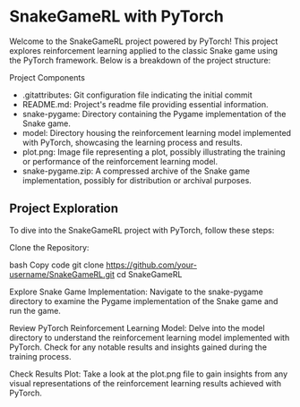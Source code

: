 # SnakeGameRL with PyTorch




Welcome to the SnakeGameRL project powered by PyTorch! 
This project explores reinforcement learning applied to the classic Snake game using the PyTorch framework. Below is a breakdown of the project structure:

Project Components

- .gitattributes: Git configuration file indicating the initial commit
- README.md: Project's readme file providing essential information.
- snake-pygame: Directory containing the Pygame implementation of the Snake game.
- model: Directory housing the reinforcement learning model implemented with PyTorch, showcasing the learning process and results.
- plot.png: Image file representing a plot, possibly illustrating the training or performance of the reinforcement learning model.
- snake-pygame.zip: A compressed archive of the Snake game implementation, possibly for distribution or archival purposes.
  
## Project Exploration

To dive into the SnakeGameRL project with PyTorch, follow these steps:

Clone the Repository:

bash
Copy code
git clone https://github.com/your-username/SnakeGameRL.git
cd SnakeGameRL

Explore Snake Game Implementation:
Navigate to the snake-pygame directory to examine the Pygame implementation of the Snake game and run the game.

Review PyTorch Reinforcement Learning Model:
Delve into the model directory to understand the reinforcement learning model implemented with PyTorch. Check for any notable results and insights gained during the training process.

Check Results Plot:
Take a look at the plot.png file to gain insights from any visual representations of the reinforcement learning results achieved with PyTorch.
